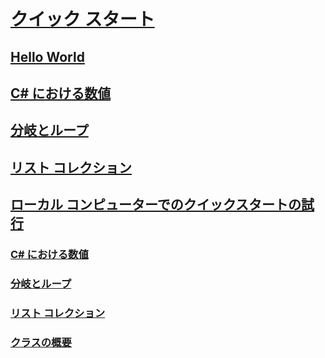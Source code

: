 # [クイック スタート](index.md)
## [Hello World](hello-world.yml)
## [C# における数値](numbers-in-csharp.yml)
## [分岐とループ](branches-and-loops.yml)
## [リスト コレクション](list-collection.yml)
## [ローカル コンピューターでのクイックスタートの試行](local-environment.md)
### [C# における数値](numbers-in-csharp-local.md)
### [分岐とループ](branches-and-loops-local.md)
### [リスト コレクション](arrays-and-collections.md)
### [クラスの概要](introduction-to-classes.md)
